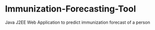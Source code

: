 # Immunization-Forecasting-Tool
Java J2EE Web Application to predict immunization forecast of a person
